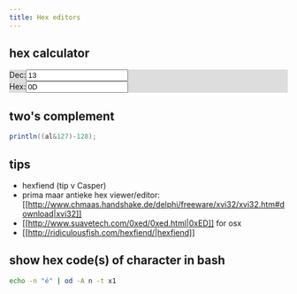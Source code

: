 ```yaml
---
title: Hex editors
---
```


## hex calculator
<div class="row" style='background:#ddd'>
  <div class="col-3"><label for='dec'>Dec:</label><input name='dec' id='dec' type="text" value="13" onchange="hex.value='0x'+eval(this.value).toString(16);"></div>
  <div class="col-3"><label for='hex'>Hex:</label><input id='hex' type="text" value="0D" onchange="dec.value=eval(this.value)"></div>
</div>

## two's complement
```java
println((al&127)-128);
```

## tips
* hexfiend (tip v Casper)
* prima maar antieke hex viewer/editor: [[http://www.chmaas.handshake.de/delphi/freeware/xvi32/xvi32.htm#download|xvi32]]
* [[http://www.suavetech.com/0xed/0xed.html|0xED]] for osx 
* [[http://ridiculousfish.com/hexfiend/|hexfiend]]

## show hex code(s) of character in bash
```bash
echo -n "é" | od -A n -t x1
```

